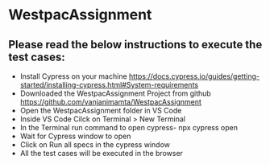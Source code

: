 # WestpacAssignment

## Please read the below instructions to execute the test cases: ##

- Install Cypress on your machine  https://docs.cypress.io/guides/getting-started/installing-cypress.html#System-requirements 
- Downloaded the WestpacAssignment Project from github https://github.com/vanjanimamta/WestpacAssignment 
- Open the WestpacAssignment folder in VS Code 
- Inside VS Code Cilck on Terminal > New Terminal
- In the Terminal run command to open cypress- npx cypress open
- Wait for Cypress window to open
- Click on Run all  specs in the cypress window
- All the test cases will be executed in the browser
